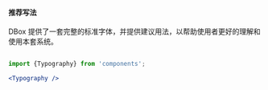 

#### **推荐写法**
DBox 提供了一套完整的标准字体，并提供建议用法，以帮助使用者更好的理解和使用本套系统。


```jsx noeditor

import {Typography} from 'components';

<Typography />

```



